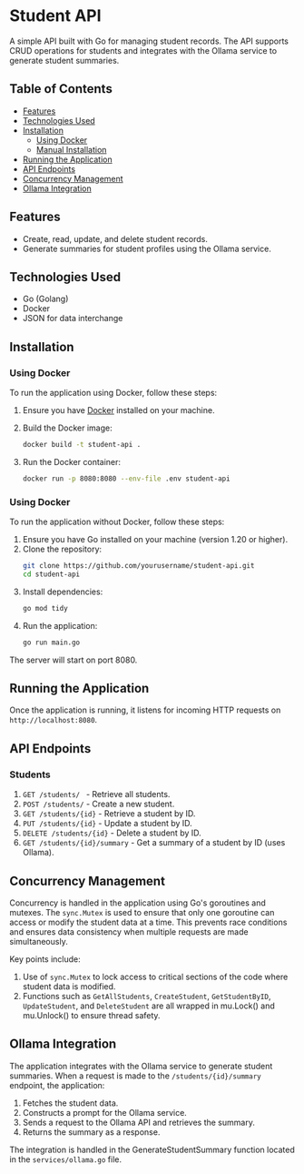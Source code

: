 # Student API

A simple API built with Go for managing student records. The API supports CRUD operations for students and integrates with the Ollama service to generate student summaries.

## Table of Contents
- [Features](#features)
- [Technologies Used](#technologies-used)
- [Installation](#installation)
  - [Using Docker](#using-docker)
  - [Manual Installation](#manual-installation)
- [Running the Application](#running-the-application)
- [API Endpoints](#api-endpoints)
- [Concurrency Management](#concurrency-management)
- [Ollama Integration](#ollama-integration)

## Features
- Create, read, update, and delete student records.
- Generate summaries for student profiles using the Ollama service.

## Technologies Used
- Go (Golang)
- Docker
- JSON for data interchange

## Installation

### Using Docker
To run the application using Docker, follow these steps:

1. Ensure you have [Docker](https://docs.docker.com/get-docker/) installed on your machine.

2. Build the Docker image:
   ```bash
   docker build -t student-api .

3. Run the Docker container:
   ```bash
   docker run -p 8080:8080 --env-file .env student-api

### Using Docker
To run the application without Docker, follow these steps:
1. Ensure you have Go installed on your machine (version 1.20 or higher).
2. Clone the repository:
   ```bash
   git clone https://github.com/yourusername/student-api.git
   cd student-api

3. Install dependencies:
   ```bash
   go mod tidy

4. Run the application:
   ```bash
   go run main.go
  The server will start on port 8080.


## Running the Application
Once the application is running, it listens for incoming HTTP requests on  `http://localhost:8080`.

## API Endpoints

### Students
1. `GET /students/ ` - Retrieve all students.
2. `POST /students/` - Create a new student.
3. `GET /students/{id}` - Retrieve a student by ID.
4. `PUT /students/{id}` - Update a student by ID.
5. `DELETE /students/{id}` - Delete a student by ID.
6. `GET /students/{id}/summary` - Get a summary of a student by ID (uses Ollama).


## Concurrency Management

Concurrency is handled in the application using Go's goroutines and mutexes. The `sync.Mutex` is used to ensure that only one goroutine can access or modify the student data at a time. This prevents race conditions and ensures data consistency when multiple requests are made simultaneously.

Key points include:

1. Use of `sync.Mutex` to lock access to critical sections of the code where student data is modified.
2. Functions such as `GetAllStudents`, `CreateStudent`, `GetStudentByID`, `UpdateStudent`, and `DeleteStudent` are all wrapped in mu.Lock() and mu.Unlock() to ensure thread safety.

## Ollama Integration

The application integrates with the Ollama service to generate student summaries. When a request is made to the `/students/{id}/summary` endpoint, the application:
1. Fetches the student data.
2. Constructs a prompt for the Ollama service.
3. Sends a request to the Ollama API and retrieves the summary.
4. Returns the summary as a response.

The integration is handled in the GenerateStudentSummary function located in the `services/ollama.go` file.

